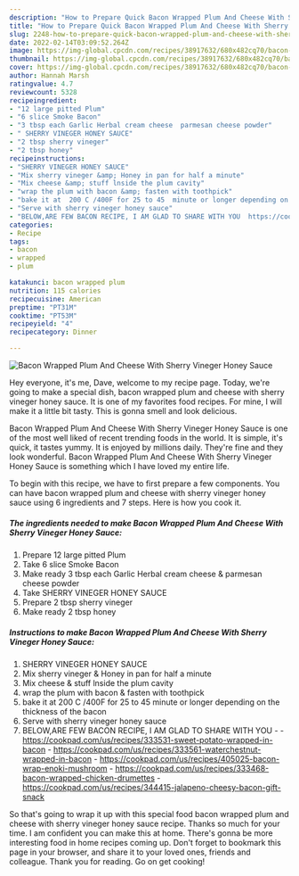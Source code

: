 ```yaml
---
description: "How to Prepare Quick Bacon Wrapped Plum And Cheese With Sherry Vineger Honey Sauce"
title: "How to Prepare Quick Bacon Wrapped Plum And Cheese With Sherry Vineger Honey Sauce"
slug: 2248-how-to-prepare-quick-bacon-wrapped-plum-and-cheese-with-sherry-vineger-honey-sauce
date: 2022-02-14T03:09:52.264Z
image: https://img-global.cpcdn.com/recipes/38917632/680x482cq70/bacon-wrapped-plum-and-cheese-with-sherry-vineger-honey-sauce-recipe-main-photo.jpg
thumbnail: https://img-global.cpcdn.com/recipes/38917632/680x482cq70/bacon-wrapped-plum-and-cheese-with-sherry-vineger-honey-sauce-recipe-main-photo.jpg
cover: https://img-global.cpcdn.com/recipes/38917632/680x482cq70/bacon-wrapped-plum-and-cheese-with-sherry-vineger-honey-sauce-recipe-main-photo.jpg
author: Hannah Marsh
ratingvalue: 4.7
reviewcount: 5328
recipeingredient:
- "12 large pitted Plum"
- "6 slice Smoke Bacon"
- "3 tbsp each Garlic Herbal cream cheese  parmesan cheese powder"
- " SHERRY VINEGER HONEY SAUCE"
- "2 tbsp sherry vineger"
- "2 tbsp honey"
recipeinstructions:
- "SHERRY VINEGER HONEY SAUCE"
- "Mix sherry vineger &amp; Honey in pan for half a minute"
- "Mix cheese &amp; stuff lnside the plum cavity"
- "wrap the plum with bacon &amp; fasten with toothpick"
- "bake it at  200 C /400F for 25 to 45  minute or longer depending on the thickness of the bacon"
- "Serve with sherry vineger honey sauce"
- "BELOW,ARE FEW BACON RECIPE, I AM GLAD TO SHARE WITH YOU  https://cookpad.com/us/recipes/333531-sweet-potato-wrapped-in-bacon https://cookpad.com/us/recipes/333561-waterchestnut-wrapped-in-bacon https://cookpad.com/us/recipes/405025-bacon-wrap-enoki-mushroom https://cookpad.com/us/recipes/333468-bacon-wrapped-chicken-drumettes https://cookpad.com/us/recipes/344415-jalapeno-cheesy-bacon-gift-snack"
categories:
- Recipe
tags:
- bacon
- wrapped
- plum

katakunci: bacon wrapped plum 
nutrition: 115 calories
recipecuisine: American
preptime: "PT31M"
cooktime: "PT53M"
recipeyield: "4"
recipecategory: Dinner

---
```



![Bacon Wrapped Plum And Cheese With Sherry Vineger Honey Sauce](https://img-global.cpcdn.com/recipes/38917632/680x482cq70/bacon-wrapped-plum-and-cheese-with-sherry-vineger-honey-sauce-recipe-main-photo.jpg)

Hey everyone, it's me, Dave, welcome to my recipe page. Today, we're going to make a special dish, bacon wrapped plum and cheese with sherry vineger honey sauce. It is one of my favorites food recipes. For mine, I will make it a little bit tasty. This is gonna smell and look delicious.

Bacon Wrapped Plum And Cheese With Sherry Vineger Honey Sauce is one of the most well liked of recent trending foods in the world. It is simple, it's quick, it tastes yummy. It is enjoyed by millions daily. They're fine and they look wonderful. Bacon Wrapped Plum And Cheese With Sherry Vineger Honey Sauce is something which I have loved my entire life.




To begin with this recipe, we have to first prepare a few components. You can have bacon wrapped plum and cheese with sherry vineger honey sauce using 6 ingredients and 7 steps. Here is how you cook it.

<!--inarticleads1-->

##### The ingredients needed to make Bacon Wrapped Plum And Cheese With Sherry Vineger Honey Sauce:

1. Prepare 12 large pitted Plum
1. Take 6 slice Smoke Bacon
1. Make ready 3 tbsp each Garlic Herbal cream cheese &amp; parmesan cheese powder
1. Take  SHERRY VINEGER HONEY SAUCE
1. Prepare 2 tbsp sherry vineger
1. Make ready 2 tbsp honey




<!--inarticleads2-->

##### Instructions to make Bacon Wrapped Plum And Cheese With Sherry Vineger Honey Sauce:

1. SHERRY VINEGER HONEY SAUCE
1. Mix sherry vineger &amp; Honey in pan for half a minute
1. Mix cheese &amp; stuff lnside the plum cavity
1. wrap the plum with bacon &amp; fasten with toothpick
1. bake it at  200 C /400F for 25 to 45  minute or longer depending on the thickness of the bacon
1. Serve with sherry vineger honey sauce
1. BELOW,ARE FEW BACON RECIPE, I AM GLAD TO SHARE WITH YOU -  - https://cookpad.com/us/recipes/333531-sweet-potato-wrapped-in-bacon - https://cookpad.com/us/recipes/333561-waterchestnut-wrapped-in-bacon - https://cookpad.com/us/recipes/405025-bacon-wrap-enoki-mushroom - https://cookpad.com/us/recipes/333468-bacon-wrapped-chicken-drumettes - https://cookpad.com/us/recipes/344415-jalapeno-cheesy-bacon-gift-snack




So that's going to wrap it up with this special food bacon wrapped plum and cheese with sherry vineger honey sauce recipe. Thanks so much for your time. I am confident you can make this at home. There's gonna be more interesting food in home recipes coming up. Don't forget to bookmark this page in your browser, and share it to your loved ones, friends and colleague. Thank you for reading. Go on get cooking!
